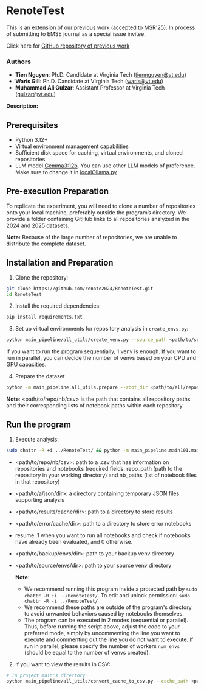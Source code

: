 # RenoteTest
This is an extension of [our previous work](https://ieeexplore.ieee.org/document/11025746) (accepted to MSR'25). In process of submitting to EMSE journal as a special issue invitee.

Click here for [GitHub repository of previous work](https://github.com/renote2024/ReNote2024)

### Authors

* **Tien Nguyen**: Ph.D. Candidate at Virginia Tech (<tiennguyen@vt.edu>)
* **Waris Gill**: Ph.D. Candidate at Virginia Tech (<waris@vt.edu>)
* **Muhammad Ali Gulzar**: Assistant Professor at Virginia Tech (<gulzar@vt.edu>)

**Description:** 


## Prerequisites

- Python 3.12+
- Virtual environment management capabilities
- Sufficient disk space for caching, virtual environments, and cloned repositories
- LLM model [Gemma3:12b](https://ollama.com/library/gemma3). You can use other LLM models of preference. Make sure to change it in [localOllama.py](https://github.com/renote2024/RenoteTest/blob/main/main_pipeline/renote_utils/localOllama.py)

## Pre-execution Preparation
To replicate the experiment, you will need to clone a number of repositories onto your local machine, preferably outside the program’s directory.
We provide a folder containing GitHub links to all repositories analyzed in the 2024 and 2025 datasets.

**Note:** Because of the large number of repositories, we are unable to distribute the complete dataset.


## Installation and Preparation

1. Clone the repository:
```bash
git clone https://github.com/renote2024/RenoteTest.git
cd RenoteTest
```

2. Install the required dependencies:
```bash
pip install requirements.txt
```

3. Set up virtual environments for repository analysis in `create_envs.py`:
```bash
python main_pipeline/all_utils/create_venv.py --source_path <path/to/source/envs> --backup_path <path/to/backup/envs> --num_envs <number of venv>
```

If you want to run the program sequentially, 1 venv is enough. If you want to run in parallel, you can decide the number of venvs based on your CPU and GPU capacities.

4. Prepare the dataset
```bash
python -m main_pipeline.all_utils.prepare --root_dir <path/to/all/repos> --output <path/to/repo/nb/csv>
```

 **Note**: <path/to/repo/nb/csv> is the path that contains all repository paths and their corresponding lists of notebook paths within each repository.

## Run the program
1. Execute analysis:
```bash
sudo chattr -R +i ../RenoteTest/ && python -m main_pipeline.main101.main102.main --repo_nb_csv_path <path/to/repo/nb/csv> --json_paths <path/to/a/json/dir> --results_cache_path <path/to/results/cache/dir> --err_cache_path <path/to/error/cache/dir> --resume <0 or 1> --backup_envs_path <path/to/backup/envs/dir> --source_envs_path <path/to/source/envs/dir>
```
- <path/to/repo/nb/csv>: path to a .csv that has information on repositories and notebooks (required fields: repo_path (path to the repository in your working directory) and nb_paths (list of notebook files in that repository)
- <path/to/a/json/dir>: a directory containing temporary JSON files supporting analysis
- <path/to/results/cache/dir>: path to a directory to store results
- <path/to/error/cache/dir>: path to a directory to store error notebooks
- resume: 1 when you want to run all notebooks and check if notebooks have already been evaluated, and 0 otherwise.
- <path/to/backup/envs/dir>: path to your backup venv directory
- <path/to/source/envs/dir>: path to your source venv directory

  **Note:**
    - We recommend running this program inside a protected path by `sudo chattr -R +i ../RenoteTest/`. To edit and unlock permission: `sudo chattr -R -i ../RenoteTest/`
    - We recommend these paths are outside of the program's directory to avoid unwanted behaviors caused by notebooks themselves.
    - The program can be executed in 2 modes (sequential or parallel). Thus, before running the script above, adjust the code to your preferred mode, simply by uncommenting the line you want to execute and commenting out the line you do not want to execute. If run in parallel, please specify the number of workers `num_envs` (should be equal to the number of venvs created).

2. If you want to view the results in CSV:
```bash
# In project main's directory
python main_pipeline/all_utils/convert_cache_to_csv.py --cache_path <path/to/results/cache/dir> --csv <path/to/result/csv/file>
```
